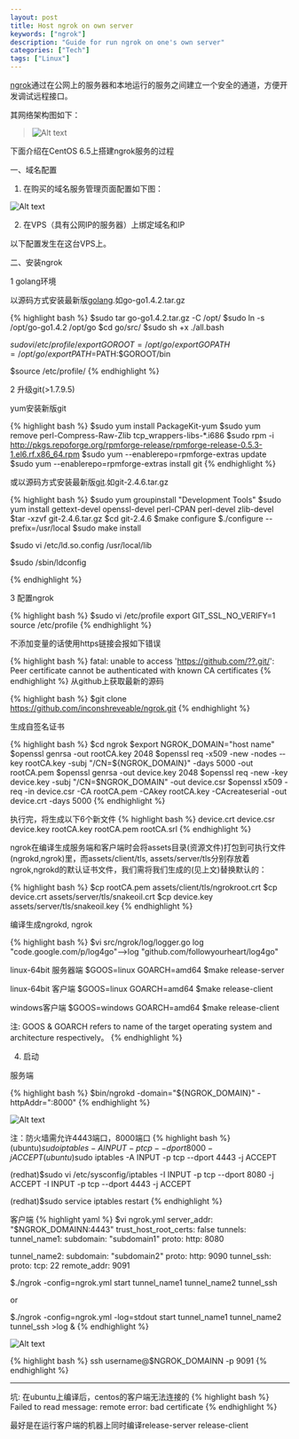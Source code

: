 ```yaml
---
layout: post
title: Host ngrok on own server
keywords: ["ngrok"]
description: "Guide for run ngrok on one's own server"
categories: ["Tech"]
tags: ["Linux"]
---
```


[ngrok](https://github.com/inconshreveable/ngrok/)通过在公网上的服务器和本地运行的服务之间建立一个安全的通道，方便开发调试远程接口。

其网络架构图如下：
> ![Alt text](https://raw.githubusercontent.com/followyourheart/followyourheart.github.io/master/images/2014-11-10-host-ngrok-on-own-server-1.png)

下面介绍在CentOS 6.5上搭建ngrok服务的过程

一、域名配置

1. 在购买的域名服务管理页面配置如下图：

![Alt text](https://raw.githubusercontent.com/followyourheart/followyourheart.github.io/master/images/2014-11-10-host-ngrok-on-own-server-2.png)

2. 在VPS（具有公网IP的服务器）上绑定域名和IP

以下配置发生在这台VPS上。

二、安装ngrok

1 golang环境

以源码方式安装最新版[golang](https://github.com/golang/go/releases/).如go-go1.4.2.tar.gz

{% highlight bash %}
$sudo tar go-go1.4.2.tar.gz -C /opt/
$sudo ln -s /opt/go-go1.4.2 /opt/go
$cd go/src/
$sudo sh +x ./all.bash

$sudo vi /etc/profile/
export GOROOT=/opt/go/
export GOPATH=/opt/go/
export PATH=$PATH:$GOROOT/bin

$source /etc/profile/
{% endhighlight %}

2 升级git(>1.7.9.5)

yum安装新版git

{% highlight bash %}
$sudo yum install PackageKit-yum
$sudo yum remove perl-Compress-Raw-Zlib tcp_wrappers-libs-*.i686
$sudo rpm -i http://pkgs.repoforge.org/rpmforge-release/rpmforge-release-0.5.3-1.el6.rf.x86_64.rpm
$sudo yum ­­--enablerepo=rpmforge­-extras update
$sudo yum ­­--enablerepo=rpmforge­-extras install git
{% endhighlight %}

或以源码方式安装最新版[git](https://github.com/git/git/releases).如git-2.4.6.tar.gz

{% highlight bash %}
$sudo yum groupinstall "Development Tools"
$sudo yum install gettext-devel openssl-devel perl-CPAN perl-devel zlib-devel
$tar -xzvf git-2.4.6.tar.gz
$cd git-2.4.6
$make configure
$./configure --prefix=/usr/local
$sudo make install

$sudo vi /etc/ld.so.config
/usr/local/lib

$sudo /sbin/ldconfig

{% endhighlight %}

3 配置ngrok

{% highlight bash %}
$sudo vi /etc/profile
export GIT_SSL_NO_VERIFY=1
source /etc/profile
{% endhighlight %}

不添加变量的话使用https链接会报如下错误

{% highlight bash %}
fatal: unable to access 'https://github.com/??.git/': Peer certificate cannot be authenticated with known CA certificates
{% endhighlight %}
从github上获取最新的源码

{% highlight bash %}
$git clone https://github.com/inconshreveable/ngrok.git
{% endhighlight %}

生成自签名证书

{% highlight bash %}
$cd ngrok
$export NGROK_DOMAIN="host name"
$openssl genrsa -out rootCA.key 2048
$openssl req ­-x509 -­new -­nodes -­key rootCA.key -­subj "/CN=${NGROK_DOMAIN}" -days 5000 ­-out rootCA.pem
$openssl genrsa -out device.key 2048
$openssl req -new -key device.key -subj "/CN=$NGROK_DOMAIN" -out device.csr
$openssl x509 -req -in device.csr -CA rootCA.pem -CAkey rootCA.key -CAcreateserial -out device.crt -days 5000
{% endhighlight %}

执行完，将生成以下6个新文件
{% highlight bash %}
device.crt
device.csr
device.key
rootCA.key
rootCA.pem
rootCA.srl
{% endhighlight %}

ngrok在编译生成服务端和客户端时会将assets目录(资源文件)打包到可执行文件(ngrokd,ngrok)里，而assets/client/tls, assets/server/tls分别存放着ngrok,ngrokd的默认证书文件，我们需将我们生成的(见上文)替换默认的：

{% highlight bash %}
$cp rootCA.pem assets/client/tls/ngrokroot.crt
$cp device.crt assets/server/tls/snakeoil.crt
$cp device.key assets/server/tls/snakeoil.key
{% endhighlight %}

编译生成ngrokd, ngrok

{% highlight bash %}
$vi src/ngrok/log/logger.go
log "code.google.com/p/log4go"-->log "github.com/followyourheart/log4go"

linux-64bit 服务器端
$GOOS=linux GOARCH=amd64
$make release-server

linux-64bit 客户端
$GOOS=linux GOARCH=amd64
$make release-client

windows客户端
$GOOS=windows GOARCH=amd64
$make release-client

注:
GOOS & GOARCH refers to name of the target operating system and architecture respectively。
{% endhighlight %}

4. 启动

服务端

{% highlight bash %}
$bin/ngrokd -domain="${NGROK_DOMAIN}" -httpAddr=":8000"
{% endhighlight %}

![Alt text](https://raw.githubusercontent.com/followyourheart/followyourheart.github.io/master/images/2014-11-10-host-ngrok-on-own-server-3.png)

注：防火墙需允许4443端口，8000端口
{% highlight bash %}
(ubuntu)$sudo iptables -A INPUT -p tcp --dport 8000 -j ACCEPT
(ubuntu)$sudo iptables -A INPUT -p tcp --dport 4443 -j ACCEPT

(redhat)$sudo vi /etc/sysconfig/iptables
-I INPUT -p tcp --dport 8080 -j ACCEPT
-I INPUT -p tcp --dport 4443 -j ACCEPT

(redhat)$sudo service iptables restart
{% endhighlight %}

客户端
{% highlight yaml %}
$vi ngrok.yml
server_addr: "$NGROK_DOMAINN:4443"
trust_host_root_certs: false
tunnels:
  tunnel_name1:
    subdomain: "subdomain1"
    proto:
      http: 8080

  tunnel_name2:
    subdomain: "subdomain2"
    proto:
      http: 9090
  tunnel_ssh:
    proto:
      tcp: 22
    remote_addr: 9091

$./ngrok -config=ngrok.yml start tunnel_name1 tunnel_name2 tunnel_ssh

or

$./ngrok -config=ngrok.yml -log=stdout start tunnel_name1 tunnel_name2 tunnel_ssh >log &
{% endhighlight %}

![Alt text](https://raw.githubusercontent.com/followyourheart/followyourheart.github.io/master/images/2014-11-10-host-ngrok-on-own-server-4.png)

{% highlight bash %}
ssh username@$NGROK_DOMAINN -p 9091
{% endhighlight %}

---
坑: 在ubuntu上编译后，centos的客户端无法连接的
{% highlight bash %}
Failed to read message: remote error: bad certificate
{% endhighlight %}

最好是在运行客户端的机器上同时编译release-server release-client
